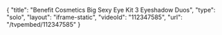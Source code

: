 {
    "title": "Benefit Cosmetics Big Sexy Eye Kit  3 Eyeshadow Duos",
    "type": "solo",
    "layout": "iframe-static",
    "videoId": "112347585",
    "url": "\/tvpembed\/112347585"
}